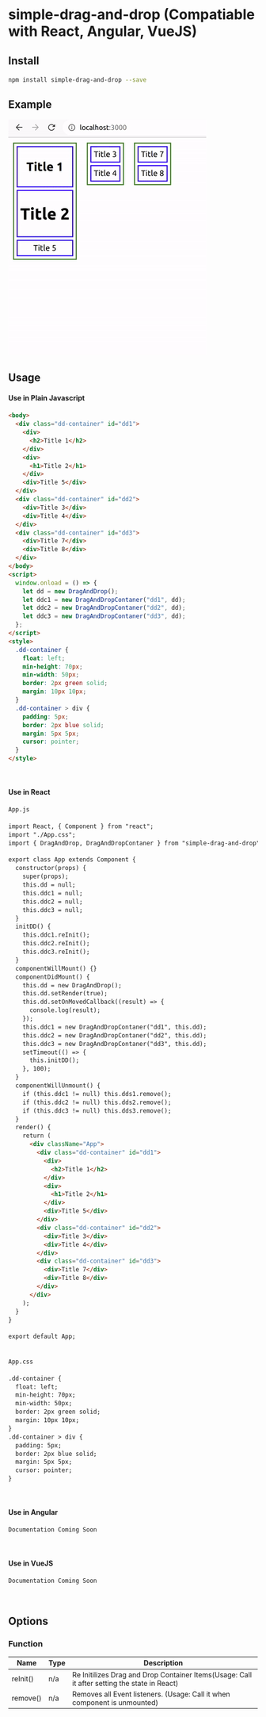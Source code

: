 # simple-drag-and-drop (Compatiable with React, Angular, VueJS)

## Install

```bash
npm install simple-drag-and-drop --save
```

## Example

![](example.gif)

## Usage

#### Use in Plain Javascript

```html
<body>
  <div class="dd-container" id="dd1">
    <div>
      <h2>Title 1</h2>
    </div>
    <div>
      <h1>Title 2</h1>
    </div>
    <div>Title 5</div>
  </div>
  <div class="dd-container" id="dd2">
    <div>Title 3</div>
    <div>Title 4</div>
  </div>
  <div class="dd-container" id="dd3">
    <div>Title 7</div>
    <div>Title 8</div>
  </div>
</body>
<script>
  window.onload = () => {
    let dd = new DragAndDrop();
    let ddc1 = new DragAndDropContaner("dd1", dd);
    let ddc2 = new DragAndDropContaner("dd2", dd);
    let ddc3 = new DragAndDropContaner("dd3", dd);
  };
</script>
<style>
  .dd-container {
    float: left;
    min-height: 70px;
    min-width: 50px;
    border: 2px green solid;
    margin: 10px 10px;
  }
  .dd-container > div {
    padding: 5px;
    border: 2px blue solid;
    margin: 5px 5px;
    cursor: pointer;
  }
</style>
```

<br>

#### Use in React

```html
App.js

import React, { Component } from "react";
import "./App.css";
import { DragAndDrop, DragAndDropContaner } from "simple-drag-and-drop";

export class App extends Component {
  constructor(props) {
    super(props);
    this.dd = null;
    this.ddc1 = null;
    this.ddc2 = null;
    this.ddc3 = null;
  }
  initDD() {
    this.ddc1.reInit();
    this.ddc2.reInit();
    this.ddc3.reInit();
  }
  componentWillMount() {}
  componentDidMount() {
    this.dd = new DragAndDrop();
    this.dd.setRender(true);
    this.dd.setOnMovedCallback((result) => {
      console.log(result);
    });
    this.ddc1 = new DragAndDropContaner("dd1", this.dd);
    this.ddc2 = new DragAndDropContaner("dd2", this.dd);
    this.ddc3 = new DragAndDropContaner("dd3", this.dd);
    setTimeout(() => {
      this.initDD();
    }, 100);
  }
  componentWillUnmount() {
    if (this.ddc1 != null) this.dds1.remove();
    if (this.ddc2 != null) this.dds2.remove();
    if (this.ddc3 != null) this.dds3.remove();
  }
  render() {
    return (
      <div className="App">
        <div class="dd-container" id="dd1">
          <div>
            <h2>Title 1</h2>
          </div>
          <div>
            <h1>Title 2</h1>
          </div>
          <div>Title 5</div>
        </div>
        <div class="dd-container" id="dd2">
          <div>Title 3</div>
          <div>Title 4</div>
        </div>
        <div class="dd-container" id="dd3">
          <div>Title 7</div>
          <div>Title 8</div>
        </div>
      </div>
    );
  }
}

export default App;


App.css

.dd-container {
  float: left;
  min-height: 70px;
  min-width: 50px;
  border: 2px green solid;
  margin: 10px 10px;
}
.dd-container > div {
  padding: 5px;
  border: 2px blue solid;
  margin: 5px 5px;
  cursor: pointer;
}
```

<br>

#### Use in Angular

```html
Documentation Coming Soon
```

<br>

#### Use in VueJS

```html
Documentation Coming Soon
```

<br>

## Options

### Function

| Name     | Type | Description                                                                                  |
| -------- | :--- | -------------------------------------------------------------------------------------------- |
| reInit() | n/a  | Re Initilizes Drag and Drop Container Items(Usage: Call it after setting the state in React) |
| remove() | n/a  | Removes all Event listeners. (Usage: Call it when component is unmounted)                    |

